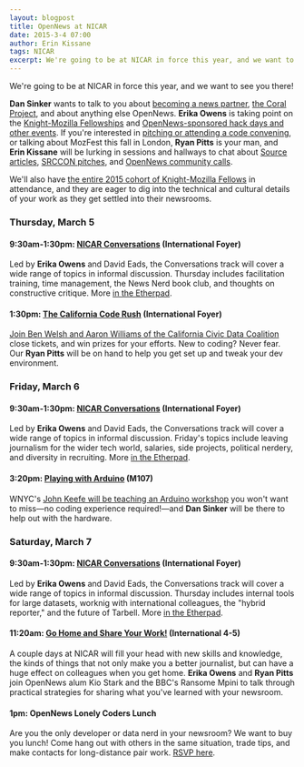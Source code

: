 ```yaml
---
layout: blogpost
title: OpenNews at NICAR
date: 2015-3-4 07:00
author: Erin Kissane
tags: NICAR
excerpt: We're going to be at NICAR in force this year, and we want to see you there.
---
```


We're going to be at NICAR in force this year, and we want to see you there!

**Dan Sinker** wants to talk to you about [becoming a news partner](http://opennews.org/getinvolved/newspartners/), [the Coral Project](http://coralproject.net/), and about anything else OpenNews. **Erika Owens** is taking point on the [Knight-Mozilla Fellowships](http://opennews.org/what/fellowships/) and [OpenNews-sponsored hack days and other events](http://opennews.org/what/community/eventsupport/). If you're interested in [pitching or attending a code convening](http://opennews.org/what/community/convenings/), or talking about MozFest this fall in London, **Ryan Pitts** is your man, and **Erin Kissane** will be lurking in sessions and hallways to chat about [Source articles](https://source.opennews.org/en-US/), [SRCCON pitches](http://srccon.org/), and [OpenNews community calls](http://opennews.org/what/community/calls/). 

We'll also have [the entire 2015 cohort of Knight-Mozilla Fellows](http://opennews.org/what/fellowships/2015meet/) in attendance, and they are eager to dig into the technical and cultural details of your work as they get settled into their newsrooms.

### Thursday, March 5

#### 9:30am-1:30pm: [NICAR Conversations](https://etherpad.mozilla.org/NICAR2015-conversations) (International Foyer)
Led by **Erika Owens** and David Eads, the Conversations track will cover a wide range of topics in informal discussion. Thursday includes facilitation training, time management, the News Nerd book club, and thoughts on constructive critique. More [in the Etherpad](https://etherpad.mozilla.org/NICAR2015-conversations).

#### 1:30pm: [The California Code Rush](http://ire.org/events-and-training/event/1494/1829/) (International Foyer)
[Join Ben Welsh and Aaron Williams of the California Civic Data Coalition](http://ire.org/events-and-training/event/1494/1829/) close tickets, and win prizes for your efforts. New to coding? Never fear. Our **Ryan Pitts** will be on hand to help you get set up and tweak your dev environment.

### Friday, March 6

#### 9:30am-1:30pm: [NICAR Conversations](https://etherpad.mozilla.org/NICAR2015-conversations) (International Foyer)
Led by **Erika Owens** and David Eads, the Conversations track will cover a wide range of topics in informal discussion. Friday's topics include leaving journalism for the wider tech world, salaries, side projects, political nerdery, and diversity in recruiting. More [in the Etherpad](https://etherpad.mozilla.org/NICAR2015-conversations).

#### 3:20pm: [Playing with Arduino](http://ire.org/events-and-training/event/1494/1649/) (M107)
WNYC's [John Keefe will be teaching an Arduino workshop](http://ire.org/events-and-training/event/1494/1649/) you won't want to miss—no coding experience required!—and **Dan Sinker** will be there to help out with the hardware.

### Saturday, March 7

#### 9:30am-1:30pm: [NICAR Conversations](https://etherpad.mozilla.org/NICAR2015-conversations) (International Foyer)
Led by **Erika Owens** and David Eads, the Conversations track will cover a wide range of topics in informal discussion. Thursday includes internal tools for large datasets, worknig with international colleagues, the "hybrid reporter," and the future of Tarbell. More [in the Etherpad](https://etherpad.mozilla.org/NICAR2015-conversations).

#### 11:20am: [Go Home and Share Your Work!](http://ire.org/events-and-training/event/1494/1765/) (International 4-5)
A couple days at NICAR will fill your head with new skills and knowledge, the kinds of things that not only make you a better journalist, but can have a huge effect on colleagues when you get home. **Erika Owens** and **Ryan Pitts** join OpenNews alum Kio Stark and the BBC's Ransome Mpini to talk through practical strategies for sharing what you've learned with your newsroom. 

#### 1pm: OpenNews Lonely Coders Lunch
Are you the only developer or data nerd in your newsroom? We want to buy you lunch! Come hang out with others in the same situation, trade tips, and make contacts for long-distance pair work. [RSVP here](https://www.eventbrite.com/e/lonely-coders-lunch-tickets-15977120999).  




